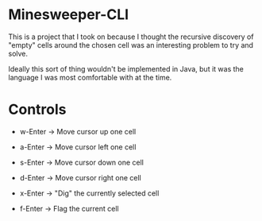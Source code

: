 # Minesweeper-CLI

This is a project that I took on because I thought the recursive discovery of "empty" cells around the chosen cell was an interesting problem to try and solve.

Ideally this sort of thing wouldn't be implemented in Java, but it was the language I was most comfortable with at the time.

# Controls

- w-Enter -> Move cursor up one cell
- a-Enter -> Move cursor left one cell
- s-Enter -> Move cursor down one cell
- d-Enter -> Move cursor right one cell

- x-Enter -> "Dig" the currently selected cell
- f-Enter -> Flag the current cell
